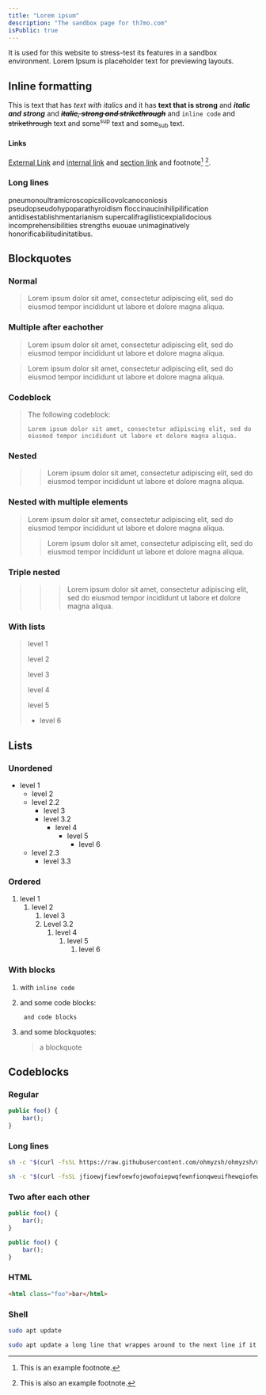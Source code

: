 ```yaml
---
title: "Lorem ipsum"
description: "The sandbox page for th7mo.com"
isPublic: true
---
```


It is used for this website to stress-test its features in a sandbox
environment. Lorem Ipsum is placeholder text for previewing layouts.

## Inline formatting
This is text that has *text with italics* and it has **text that is strong**
and ***italic and strong*** and ***~~italic, strong and strikethrough~~***
and `inline code` and ~~strikethrough~~ text and some<sup>sup</sup> text and
some<sub>sub</sub> text.

#### Links
[External Link](https://google.com) and [internal link](git) and
[section link](#lists) and footnote[^1] [^2].

[^1]: This is an example footnote.
[^2]: This is also an example footnote.

### Long lines
pneumonoultramicroscopicsilicovolcanoconiosis
pseudopseudohypoparathyroidism floccinaucinihilipilification
antidisestablishmentarianism supercalifragilisticexpialidocious
incomprehensibilities strengths euouae unimaginatively
honorificabilitudinitatibus.

## Blockquotes

### Normal
> Lorem ipsum dolor sit amet, consectetur adipiscing elit, sed do
> eiusmod tempor incididunt ut labore et dolore magna aliqua.

### Multiple after eachother
> Lorem ipsum dolor sit amet, consectetur adipiscing elit, sed do
> eiusmod tempor incididunt ut labore et dolore magna aliqua.

> Lorem ipsum dolor sit amet, consectetur adipiscing elit, sed do
> eiusmod tempor incididunt ut labore et dolore magna aliqua.

### Codeblock
> The following codeblock:
>
>     Lorem ipsum dolor sit amet, consectetur adipiscing elit, sed do eiusmod tempor incididunt ut labore et dolore magna aliqua.

### Nested
> > Lorem ipsum dolor sit amet, consectetur adipiscing elit, sed do
> > eiusmod tempor incididunt ut labore et dolore magna aliqua.

### Nested with multiple elements
> Lorem ipsum dolor sit amet, consectetur adipiscing elit, sed do
> eiusmod tempor incididunt ut labore et dolore magna aliqua.
>
> > Lorem ipsum dolor sit amet, consectetur adipiscing elit, sed do
> > eiusmod tempor incididunt ut labore et dolore magna aliqua.

### Triple nested
> > > Lorem ipsum dolor sit amet, consectetur adipiscing elit, sed do
> > > eiusmod tempor incididunt ut labore et dolore magna aliqua.

### With lists
> level 1
>
> level 2
>
> level 3
>
> level 4
>
> level 5
>
> -   level 6

## Lists

### Unordened

* level 1
  * level 2
  * level 2.2
    * level 3
    * level 3.2
      * level 4
        * level 5
          * level 6
  * level 2.3
    * level 3.3
  
### Ordered

1. level 1
   1. level 2
      1. level 3
      2. Level 3.2
         1. level 4
            1. level 5
               1. level 6

### With blocks

1. with `inline code`

2. and some code blocks:

        and code blocks

3. and some blockquotes:

    > a blockquote

## Codeblocks

### Regular

```javascript
public foo() {
    bar();
}
```

### Long lines

```sh
sh -c "$(curl -fsSL https://raw.githubusercontent.com/ohmyzsh/ohmyzsh/master/tools/install.sh)"
```

```sh
sh -c "$(curl -fsSL jfioewjfiewfoewfojewofoiepwqfewnfionqweuifhewqiofewqiofjewjfiewqjofpjewofjewqfjewqofjwqofjewqioj)"
```

### Two after each other

```javascript
public foo() {
    bar();
}
```

```javascript
public foo() {
    bar();
}
```

### HTML

```html
<html class="foo">bar</html>
```

### Shell

```sh
sudo apt update
```

```sh
sudo apt update a long line that wrappes around to the next line if it is even longer than this
```
